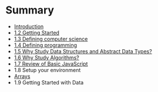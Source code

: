 # Summary

* [Introduction](README.md)
* [1.2 Getting Started](12_getting_started.md)
* [1.3 Defining computer science](13_defining_computer_science.md)
* [1.4 Defining programming](14_defining_programming.md)
* [1.5 Why Study Data Structures and Abstract Data Types?](15_why_study_data_structures_and_abstract_data_typ.md)
* [1.6 Why Study Algorithms?](16_why_study_algorithms.md)
* [1.7 Review of Basic JavaScript](17_review_of_basic_javascript.md)
* 1.8 Setup your environment
* [Arrays](chapter1.md)
* 1.9 Getting Started with Data


